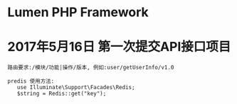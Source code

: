 # Lumen PHP Framework
# 2017年5月16日 第一次提交API接口项目

    路由要求:/模块/功能|操作/版本, 例如:user/getUserInfo/v1.0

    predis 使用方法:
       use Illuminate\Support\Facades\Redis;
       $string = Redis::get("key");